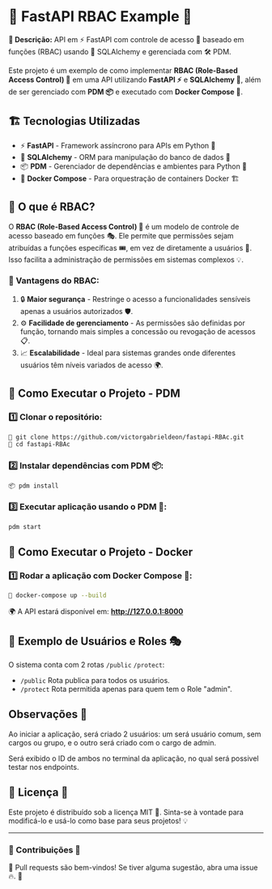 # 🚀 FastAPI RBAC Example 🔐

**📜 Descrição:** API em ⚡ FastAPI com controle de acesso 🔑 baseado em funções (RBAC) usando 🐍 SQLAlchemy e gerenciada com 🛠️ PDM.

Este projeto é um exemplo de como implementar **RBAC (Role-Based Access Control) 🔄** em uma API utilizando **FastAPI ⚡** e **SQLAlchemy 🐍**, além de ser gerenciado com **PDM 📦** e executado com **Docker Compose 🐳**.

## 🏗️ Tecnologias Utilizadas

- ⚡ **FastAPI** - Framework assíncrono para APIs em Python 🐍
- 🐍 **SQLAlchemy** - ORM para manipulação do banco de dados 💾
- 📦 **PDM** - Gerenciador de dependências e ambientes para Python 🚀
- 🐳 **Docker Compose** - Para orquestração de containers Docker 🏗️

## 🔎 O que é RBAC?

O **RBAC (Role-Based Access Control) 🔑** é um modelo de controle de acesso baseado em funções 🎭. Ele permite que permissões sejam atribuídas a funções específicas 🎟️, em vez de diretamente a usuários 👤. Isso facilita a administração de permissões em sistemas complexos 💡.

### 🎯 Vantagens do RBAC:
1. 🔒 **Maior segurança** - Restringe o acesso a funcionalidades sensíveis apenas a usuários autorizados 🛡️.
2. ⚙️ **Facilidade de gerenciamento** - As permissões são definidas por função, tornando mais simples a concessão ou revogação de acessos 📋.
3. 📈 **Escalabilidade** - Ideal para sistemas grandes onde diferentes usuários têm níveis variados de acesso 🌍.

## 🚀 Como Executar o Projeto - PDM

### 1️⃣ Clonar o repositório:
```bash
🐙 git clone https://github.com/victorgabrieldeon/fastapi-RBAc.git
📂 cd fastapi-RBAc
```

### 2️⃣ Instalar dependências com PDM 📦:
```bash
📦 pdm install
```

### 3️⃣ Executar aplicação usando o PDM 🚀:
```bash
pdm start
```

## 🚀 Como Executar o Projeto - Docker

### 1️⃣ Rodar a aplicação com Docker Compose 🐳:
```bash
🐳 docker-compose up --build
```

🌍 A API estará disponível em: **http://127.0.0.1:8000**

## 🔑 Exemplo de Usuários e Roles 🎭

O sistema conta com 2 rotas `/public` `/protect`:
- `/public` Rota publica para todos os usuários.
- `/protect` Rota permitida apenas para quem tem o Role "admin".

## Observações 🔭
Ao iniciar a aplicação, será criado 2 usuários:
um será usuário comum, sem cargos ou grupo, 
e o outro será criado com o cargo de admin.

Será exibido o ID de ambos no terminal da aplicação, no qual será possivel testar nos endpoints.

## 📜 Licença 📄

Este projeto é distribuído sob a licença MIT 📃. Sinta-se à vontade para modificá-lo e usá-lo como base para seus projetos! 💡

---

### 📢 Contribuições 🤝
🐙 Pull requests são bem-vindos! Se tiver alguma sugestão, abra uma issue 🔥. 🚀


